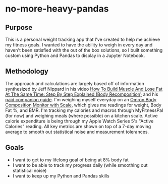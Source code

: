 # no-more-heavy-pandas

## Purpose
This is a personal weight tracking app that I've created to help me achieve my fitness goals. I wanted to have the ability to weigh in every day and haven't been satisfied with the out of the box solutions, so I built something custom using Python and Pandas to display in a Jupyter Notebook.

## Methodology
The approach and calculations are largely based off of information synthesized by Jeff Nippard in his video [How To Build Muscle And Lose Fat At The Same Time: Step By Step Explained (Body Recomposition)](https://www.youtube.com/watch?v=M4K0s792wAU) and his [paid companion guide](https://jeffnippard.com/products/the-ultimate-guide-to-body-recomposition).
I'm weighing myself everyday on an [Omron Body Composition Monitor with Scale](https://www.amazon.com/dp/B0020MMCDE?ref=nb_sb_ss_w_as-reorder-t1_ypp_rep_k0_1_5&amp=&crid=2M3CHDYW0MN7A&sprefix=scale&th=1), which gives me readings for weight, Body Fat %, and BMR. I'm tracking my calories and macros through MyFitnessPal (for now) and weighing meals (where possible) on a kitchen scale. Active calorie expenditure is being through my Apple Watch Series 5's "Active Calories" reading. All key metrics are shown on top of a 7-day moving average to smooth out statistical noise and measurement tolerances.

## Goals
- I want to get to my lifelong goal of being at 8% body fat
- I want to be able to track my progress daily (while smoothing out statistical noise)
- I want to keep up my Python and Pandas skills

